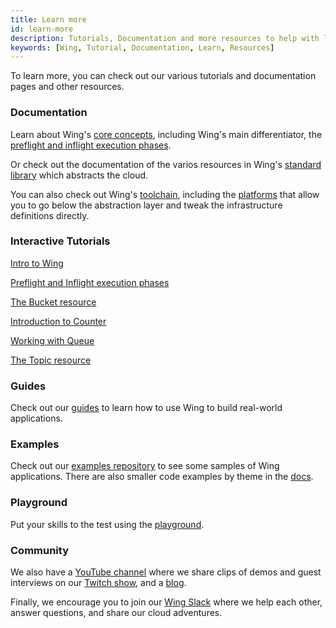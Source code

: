```yaml
---
title: Learn more
id: learn-more
description: Tutorials, Documentation and more resources to help with learning Wing
keywords: [Wing, Tutorial, Documentation, Learn, Resources]
---
```


To learn more, you can check out our various tutorials and documentation pages and other resources.

### Documentation

Learn about Wing's [core concepts](https://www.winglang.io/docs/category/core-concepts), including Wing's main differentiator, the [preflight and inflight execution phases](https://www.winglang.io/docs/concepts/inflights).

Or check out the documentation of the varios resources in Wing's [standard library](https://www.winglang.io/docs/category/standard-library) which abstracts the cloud.

You can also check out Wing's [toolchain](https://www.winglang.io/docs/category/tools), including the [platforms](https://www.winglang.io/docs/concepts/platforms) that allow you to go below the abstraction layer and tweak the infrastructure definitions directly.

### Interactive Tutorials 

[Intro to Wing](https://www.winglang.io/learn/)

[Preflight and Inflight execution phases](https://www.winglang.io/learn/preflight-inflight)

[The Bucket resource](https://www.winglang.io/learn/bucket)

[Introduction to Counter](https://www.winglang.io/learn/counter)

[Working with Queue](https://www.winglang.io/learn/queue)

[The Topic resource](https://www.winglang.io/learn/topic)

### Guides
Check out our [guides](https://www.winglang.io/docs/category/guides) to learn how to use Wing to build real-world applications.

### Examples
Check out our [examples repository](https://github.com/winglang/examples) to see some samples of Wing applications.
There are also smaller code examples by theme in the [docs](https://www.winglang.io/docs/category/examples).

### Playground
Put your skills to the test using the [playground](https://docs.winglang.io/getting-started).

### Community
We also have a [YouTube channel](https://www.youtube.com/@winglangio) where we share clips of demos and guest interviews on our [Twitch show](https://www.twitch.tv/winglangio), and a [blog](https://www.winglang.io/blog).

Finally, we encourage you to join our [Wing Slack](http://t.winglang.io/slack) where we help each other, answer questions, and share our cloud adventures.